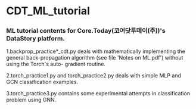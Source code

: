 # CDT_ML_tutorial

### ML tutorial contents for Core.Today(코어닷투데이(주))'s DataStory platform.

  1.backprop_practice*_cdt.py deals with mathematically implementing the general back-propagation algorithm (see file 'Notes on ML.pdf') without using the Torch's auto-  gradient routine.

  2.torch_practice1.py and torch_practice2.py deals with simple MLP and GCN classification examples.

  3.torch_practice3.py contains some experimental attempts in classification problem using GNN.
